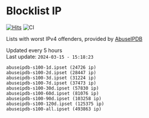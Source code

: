# Blocklist IP

[![Hits](https://hits.seeyoufarm.com/api/count/incr/badge.svg?url=https%3A%2F%2Fgithub.com%2Fborestad%2Fblocklist-ip%2F&count_bg=%2379C83D&title_bg=%23555555&icon=&icon_color=%23E7E7E7&title=hits&edge_flat=false)](https://hits.seeyoufarm.com)  ![CI](https://img.shields.io/github/workflow/status/borestad/blocklist-ip/CI?style=flat-square)

Lists with worst IPv4 offenders, provided by [AbuseIPDB](https://www.abuseipdb.com/)

<!-- FOOTER-PLACEHOLDER -->
Updated every 5 hours<br>
Last update: `2024-03-15 - 15:18:23`
```
abuseipdb-s100-1d.ipset (24726 ip)
abuseipdb-s100-2d.ipset (28447 ip)
abuseipdb-s100-3d.ipset (31224 ip)
abuseipdb-s100-7d.ipset (37473 ip)
abuseipdb-s100-30d.ipset (57830 ip)
abuseipdb-s100-60d.ipset (81076 ip)
abuseipdb-s100-90d.ipset (103258 ip)
abuseipdb-s100-120d.ipset (125375 ip)
abuseipdb-s100-all.ipset (493863 ip)
```
